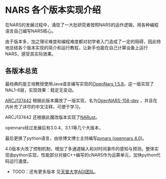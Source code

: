 
# NARS 各个版本实现介绍

在NARS的发展过程中，涌现了一大批研究者按照NARS的运作逻辑，用各种编程语言自己编写NARS核心。

由于版本多，加之理论难度和编程难度都对初学者入门造成了一定的阻碍，因此特地总结各个版本实现的简介和运行教程，让新手也能在自己计算设备上运行NARS，感受其实际效果。

## 各版本总览

最经典的是王培教授使用Java语言编写实现的[OpenNars 1.5.8](opennars1.5.8)。这一版实现了NAL1-6层，实现效果：稳定无变动。

[ARCJ137442](https://github.com/ARCJ137442)
根据此版本魔改了一版实现，名为[OpenNARS-158-dev](https://github.com/ARCJ137442/OpenNARS-158-dev)
，并且在内补充了详尽的中文注释，可便于学习。

ARCJ137442 还根据此魔改版本实现了[NARust](narust)。

opennars经过发展后有3.0.4、3.1.1等几个大版本，

最后更换了python语言，由徐博文博士主持编写[pynars (opennars 4.0)](pynars)。

4.0版本大改了控制机制，增加了多通道输入和对时间事件的感知与预测。整体实现由python实现，性能部分对接C++编写的cNARS作为运算单元，加快python代码运行速度。

- TODO：还有更多版本 见[天普大学AGI团队](https://cis.temple.edu/tagit/#projects)。
